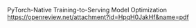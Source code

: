 PyTorch-Native Training-to-Serving Model Optimization
https://openreview.net/attachment?id=HpqH0JakHf&name=pdf
